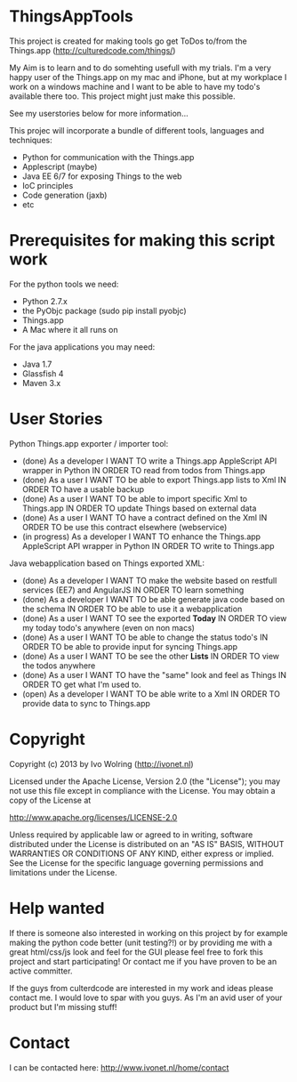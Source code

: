 # ThingsAppTools #

This project is created for making tools go get ToDos to/from the Things.app (http://culturedcode.com/things/)

My Aim is to learn and to do somehting usefull with my trials. I'm a very happy user of the Things.app on my mac and
iPhone, but at my workplace I work on a windows machine and I want to be able to have my todo's available there too.
This project might just make this possible.

See my userstories below for more information...

This projec will incorporate a bundle of different tools, languages and techniques:

* Python for communication with the Things.app
* Applescript (maybe)
* Java EE 6/7 for exposing Things to the web
* IoC principles
* Code generation (jaxb)
* etc


# Prerequisites for making this script work #
For the python tools we need:

* Python 2.7.x
* the PyObjc package (sudo pip install pyobjc)
* Things.app
* A Mac where it all runs on

For the java applications you may need:

* Java 1.7
* Glassfish 4
* Maven 3.x


# User Stories #

Python Things.app exporter / importer tool:

* (done) As a developer I WANT TO write a Things.app AppleScript API wrapper in Python IN ORDER TO read from todos from Things.app
* (done) As a user I WANT TO be able to export Things.app lists to Xml IN ORDER TO have a usable backup
* (done) As a user I WANT TO be able to import specific Xml to Things.app IN ORDER TO update Things based on external data
* (done) As a user I WANT TO have a contract defined on the Xml IN ORDER TO be use this contract elsewhere (webservice)
* (in progress) As a developer I WANT TO enhance the Things.app AppleScript API wrapper in Python IN ORDER TO write to Things.app


Java webapplication based on Things exported XML:

* (done) As a developer I WANT TO make the website based on restfull services (EE7) and AngularJS IN ORDER TO learn something
* (done) As a developer I WANT TO be able generate java code based on the schema IN ORDER TO be able to use it a webapplication
* (done) As a user I WANT TO see the exported **Today** IN ORDER TO view my today todo's anywhere (even on non macs)
* (done) As a user I WANT TO be able to change the status todo's IN ORDER TO be able to provide input for syncing Things.app
* (done) As a user I WANT TO be see the other **Lists** IN ORDER TO view the todos anywhere
* (done) As a user I WANT TO have the "same" look and feel as Things IN ORDER TO get what I'm used to.
* (open) As a developer I WANT TO be able write to a Xml IN ORDER TO provide data to sync to Things.app


# Copyright #

Copyright (c) 2013 by Ivo Wolring (http://ivonet.nl)

Licensed under the Apache License, Version 2.0 (the "License");
you may not use this file except in compliance with the License.
You may obtain a copy of the License at

   http://www.apache.org/licenses/LICENSE-2.0

Unless required by applicable law or agreed to in writing, software
distributed under the License is distributed on an "AS IS" BASIS,
WITHOUT WARRANTIES OR CONDITIONS OF ANY KIND, either express or implied.
See the License for the specific language governing permissions and
limitations under the License.


# Help wanted #

If there is someone also interested in working on this project by for example making
the python code better (unit testing?!) or by providing me with a great html/css/js look and
feel for the GUI please feel free to fork this project and start participating!
Or contact me if you have proven to be an active committer.


If the guys from culterdcode are interested in my work and ideas please contact me.
I would love to spar with you guys. As I'm an avid user of your product but I'm missing stuff!


# Contact #

I can be contacted here: http://www.ivonet.nl/home/contact